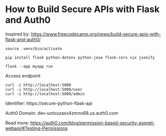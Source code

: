 # How to Build Secure APIs with Flask and Auth0

Inspired by: <https://www.freecodecamp.org/news/build-secure-apis-with-flask-and-auth0/>

```
source .venv/bin/activate

pip install flask python-dotenv python-jose flask-cors six jsonify

flask --app myapp run
```

Access endpoint

```
curl -i http://localhost:5000
curl -i http://localhost:5000/user
curl -i http://localhost:5000/admin
```

Identifier: https://secure-python-flask-api

Auth0 Domain: dev-uotxuzaxx4zmno68.us.auth0.com

Read more: <https://auth0.com/blog/permission-based-security-aspnet-webapi/#Testing-Permissions>